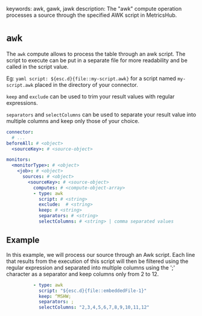keywords: awk, gawk, jawk
description: The "awk" compute operation processes a source through the specified AWK script in MetricsHub.

# `awk`

The `awk` compute allows to process the table through an awk script.
The script to execute can be put in a separate file for more readability and be called in the script value.

Eg: ```yaml script: ${esc.d}{file::my-script.awk}``` for a script named `my-script.awk` placed in the directory of your connector.

`keep` and `exclude` can be used to trim your result values with regular expressions.

`separators` and `selectColumns` can be used to separate your result value into multiple columns and keep only those of your choice.

```yaml
connector:
  # ...
beforeAll: # <object>
  <sourceKey>: # <source-object>

monitors:
  <monitorType>: # <object>
    <job>: # <object>
      sources: # <object>
        <sourceKey>: # <source-object>
          computes: # <compute-object-array>
          - type: awk
            script: # <string>
            exclude:  # <string>
            keep: # <string>
            separators: # <string>
            selectColumns: # <string> | comma separated values
```

## Example

In this example, we will process our source through an Awk script.
Each line that results from the execution of this script will then be filtered using the regular expression and separated into multiple columns using the ';' character as a separator and keep columns only from 2 to 12.

```yaml
          - type: awk
            script: "${esc.d}{file::embeddedFile-1}"
            keep: ^MSHW;
            separators: ;
            selectColumns: "2,3,4,5,6,7,8,9,10,11,12"
```
